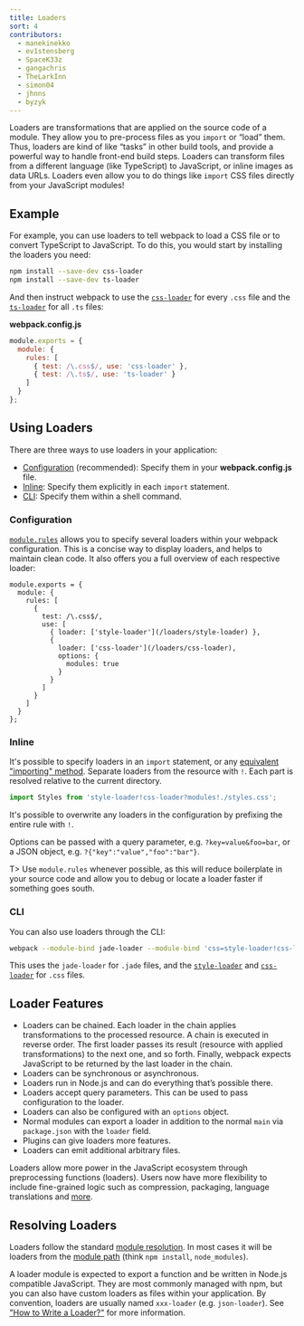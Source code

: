 ```yaml
---
title: Loaders
sort: 4
contributors:
  - manekinekko
  - ev1stensberg
  - SpaceK33z
  - gangachris
  - TheLarkInn
  - simon04
  - jhnns
  - byzyk
---
```


Loaders are transformations that are applied on the source code of a module. They allow you to pre-process files as you `import` or “load” them. Thus, loaders are kind of like “tasks” in other build tools, and provide a powerful way to handle front-end build steps. Loaders can transform files from a different language (like TypeScript) to JavaScript, or inline images as data URLs. Loaders even allow you to do things like `import` CSS files directly from your JavaScript modules!


## Example

For example, you can use loaders to tell webpack to load a CSS file or to convert TypeScript to JavaScript. To do this, you would start by installing the loaders you need:

``` bash
npm install --save-dev css-loader
npm install --save-dev ts-loader
```

And then instruct webpack to use the [`css-loader`](/loaders/css-loader) for every `.css` file and the [`ts-loader`](https://github.com/TypeStrong/ts-loader) for all `.ts` files:

**webpack.config.js**

``` js
module.exports = {
  module: {
    rules: [
      { test: /\.css$/, use: 'css-loader' },
      { test: /\.ts$/, use: 'ts-loader' }
    ]
  }
};
```


## Using Loaders

There are three ways to use loaders in your application:

* [Configuration](#configuration) (recommended): Specify them in your __webpack.config.js__ file.
* [Inline](#inline): Specify them explicitly in each `import` statement.
* [CLI](#cli): Specify them within a shell command.


### Configuration

[`module.rules`](/configuration/module/#module-rules) allows you to specify several loaders within your webpack configuration.
This is a concise way to display loaders, and helps to maintain clean code. It also offers you a full overview of each respective loader:

```js-with-links-with-details
module.exports = {
  module: {
    rules: [
      {
        test: /\.css$/,
        use: [
          { loader: ['style-loader'](/loaders/style-loader) },
          {
            loader: ['css-loader'](/loaders/css-loader),
            options: {
              modules: true
            }
          }
        ]
      }
    ]
  }
};
```


### Inline

It's possible to specify loaders in an `import` statement, or any [equivalent "importing" method](/api/module-methods). Separate loaders from the resource with `!`. Each part is resolved relative to the current directory.

```js
import Styles from 'style-loader!css-loader?modules!./styles.css';
```

It's possible to overwrite any loaders in the configuration by prefixing the entire rule with `!`.

Options can be passed with a query parameter, e.g. `?key=value&foo=bar`, or a JSON object, e.g. `?{"key":"value","foo":"bar"}`.

T> Use `module.rules` whenever possible, as this will reduce boilerplate in your source code and allow you to debug or locate a loader faster if something goes south.


### CLI

You can also use loaders through the CLI:

```sh
webpack --module-bind jade-loader --module-bind 'css=style-loader!css-loader'
```

This uses the `jade-loader` for `.jade` files, and the [`style-loader`](/loaders/style-loader) and [`css-loader`](/loaders/css-loader) for `.css` files.


## Loader Features

* Loaders can be chained. Each loader in the chain applies transformations to the processed resource. A chain is executed in reverse order. The first loader passes its result (resource with applied transformations) to the next one, and so forth. Finally, webpack expects JavaScript to be returned by the last loader in the chain.
* Loaders can be synchronous or asynchronous.
* Loaders run in Node.js and can do everything that’s possible there.
* Loaders accept query parameters. This can be used to pass configuration to the loader.
* Loaders can also be configured with an `options` object.
* Normal modules can export a loader in addition to the normal `main` via `package.json` with the `loader` field.
* Plugins can give loaders more features.
* Loaders can emit additional arbitrary files.

Loaders allow more power in the JavaScript ecosystem through preprocessing
functions (loaders). Users now have more flexibility to include fine-grained logic such as compression, packaging, language translations and [more](/loaders).


## Resolving Loaders

Loaders follow the standard [module resolution](/concepts/module-resolution/). In most cases it will be loaders from the [module path](/concepts/module-resolution/#module-paths) (think `npm install`, `node_modules`).

A loader module is expected to export a function and be written in Node.js compatible JavaScript. They are most commonly managed with npm, but you can also have custom loaders as files within your application. By convention, loaders are usually named `xxx-loader` (e.g. `json-loader`). See ["How to Write a Loader?"](/development/how-to-write-a-loader) for more information.
